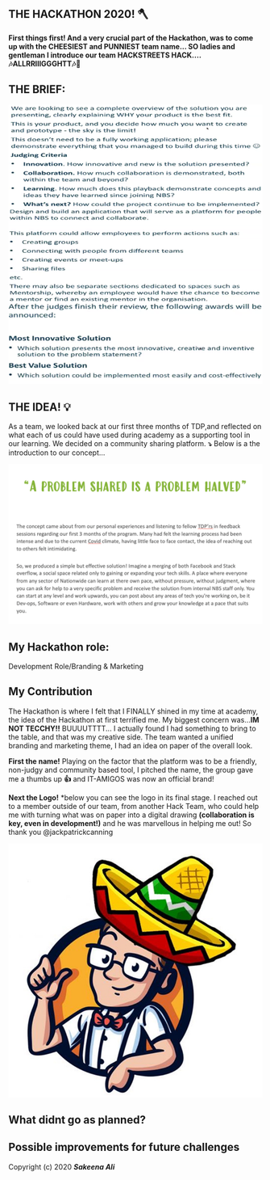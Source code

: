 ## THE HACKATHON 2020! 🪓

**First things first! And a very crucial part of the Hackathon, was to come up with the CHEESIEST and PUNNIEST team name... SO ladies and gentleman I introduce our team HACKSTREETS HACK.... 🎶ALLRRIIIGGGHTT🎶🎵**

## THE BRIEF: 
![Apps run](/IMAGES/brief.png)

## THE IDEA! **💡**
As a team, we looked back at our first three months of TDP,and reflected on what each of us could have used during academy as a supporting tool in our learning. We decided on a community sharing platform. **⤵️** Below is a the introduction to our concept...

![Apps run](/IMAGES/intro.png)

## My Hackathon role:
Development Role/Branding & Marketing

## My Contribution
The Hackathon is where I felt that I FINALLY shined in my time at academy, the idea of the Hackathon at first terrified me. My biggest concern was...**IM NOT TECCHY!!** BUUUUTTTT... I actually found I had something to bring to the table, and that was my creative side. The team wanted a unified branding and marketing theme, I had an idea on paper of the overall look. 

**First the name!** Playing on the factor that the platform was to be a friendly, non-judgy and community based tool, I pitched the name, the group gave me a thumbs up **👍** and IT-AMIGOS was now an official brand! 

**Next the Logo!** 
*below you can see the logo in its final stage. I reached out to a member outside of our team, from another Hack Team, who could help me with turning what was on paper into a digital drawing **(collaboration is key, even in development!)** and he was marvellous in helping me out! So thank you @jackpatrickcanning



![Apps run](/IMAGES/amigo.jpg)

## What didnt go as planned?



## Possible improvements for future challenges



Copyright (c) 2020 **_Sakeena Ali_**


